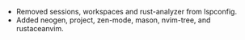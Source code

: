 - Removed sessions, workspaces and rust-analyzer from lspconfig.
- Added neogen, project, zen-mode, mason, nvim-tree, and rustaceanvim.
